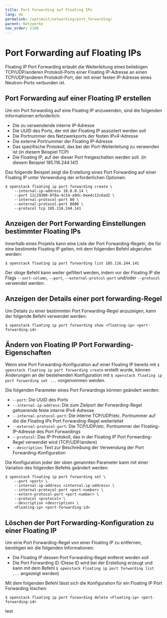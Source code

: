```yaml
---
title: Port Forwarding auf Floating IPs
lang: de
permalink: /optimist/networking/port_forwarding/
parent: Netzwerke
nav_order: 2100
---
```


Port Forwarding auf Floating IPs
==================================

Floating IP Port Forwarding erlaubt die Weiterleitung eines beliebigen TCP/UDP/anderen Protokoll-Ports einer Floating IP-Adresse an einen TCP/UDP/anderen Protokoll-Port, der mit einer festen IP-Adresse eines Neutron-Ports verbunden ist.



Port Forwarding auf einer Floating IP erstellen
---------------

Um ein Port forwarding auf eine Floating IP anzuwenden, sind die folgenden Informationen erforderlich:

* Die zu verwendende interne IP-Adresse
* Die UUID des Ports, der mit der Floating IP assoziiert werden soll
* Die Portnummer des Netzwerkports der festen IPv4-Adresse
* Die externe Portnummer der Floating IP-Adresse
* Das spezifische Protokoll, das bei der Port-Weiterleitung zu verwenden ist (in diesem Beispiel TCP)
* Die Floating IP, auf der dieser Port freigeschalten werden soll. (in diesem Beispiel 185.116.244.141)

Das folgende Beispiel zeigt die Erstellung eines Port Forwarding auf einer Floating IP unter Verwendung der erforderlichen Optionen:

```
$ openstack floating ip port forwarding create \
    --internal-ip-address 10.0.0.14 \
    --port 12c29300-0f8a-4c54-a9dc-bee4c12c6ad2 \
    --internal-protocol-port 80 \
    --external-protocol-port 8080 \
    --protocol tcp 185.116.244.141
```



Anzeigen der Port Forwarding Einstellungen bestimmter Floating IPs
---------------

Innerhalb eines Projekts kann eine Liste der Port Forwarding-Regeln, die für eine bestimmte Floating IP gelten, mit dem folgenden Befehl abgerufen werden:

`$ openstack floating ip port forwarding list 185.116.244.141`

Der obige Befehl kann weiter gefiltert werden, indem vor der Floating IP die Flags `--sort-column`, `--port`, `--external-protcol-port` und/oder `--protocol` verwendet werden.



Anzeigen der Details einer port forwarding-Regel
---------------

Um Details zu einer bestimmten Port Forwarding-Regel anzuzeigen, kann der folgende Befehl verwendet werden:

`$ openstack floating ip port forwarding show <floating-ip> <port-forwarding-id>`



Ändern von Floating IP Port Forwarding-Eigenschaften
---------------

Wenn eine Port Forwarding-Konfiguration auf einer Floating IP bereits mit `$ openstack floating ip port forwarding create` erstellt wurde, können Änderungen an der bestehenden Konfiguration mit `$ openstack floating ip port forwarding set ...` vorgenommen werden.

Die folgenden Parameter eines Port Forwardings können geändert werden:

- `--port`: Die UUID des Ports
- `--internal-ip-address`: Die zum Zielport der Forwarding-Regel gehoerende feste interne IPv4-Adresse
- `--internal-protocol-port`: Die interne TCP/UDP/etc. Portnummer auf die die Floating IPs Port Forwarding-Regel weiterleitet
- `--external-protocol-port`: Die TCP/UDP/etc. Portnummer der Floating-IP-Adresse des Port Forwardings
- `--protocol`: Das IP-Protokoll, das in der Floating IP Port Forwarding-Regel verwendet wird (TCP/UDP/andere)
- `--description`: Text zur Beschreibung der Verwendung der Port Forwarding-Konfiguration

Die Konfiguration jeder der oben genannten Parameter kann mit einer Variation des folgenden Befehls geändert werden:

```
$ openstack floating ip port forwarding set \
    --port <port> \
    --internal-ip-address <internal-ip-address> \
    --internal-protocol-port <port-number> \
    --extern-protocol-port <port-number> \
    --protocol <protocol> \
    --description <description> \
    <Floating-ip> <port-forwarding-id>
```



Löschen der Port Forwarding-Konfiguration zu einer Floating IP
---------------

Um eine Port Forwarding-Regel von einer Floating IP zu entfernen, benötigen wir die folgenden Informationen:

- Die Floating IP dessen Port Forwarding-Regel entfernt werden soll
- Die Port Forwarding ID (Diese ID wird bei der Erstellung erzeugt und kann mit dem Befehl `$ openstack Floating ip port forwarding list ...` angezeigt werden)

Mit dem folgenden Befehl lässt sich die Konfiguration für ein Floating IP Port Forwarding löschen:

`$ openstack floating ip port forwarding delete <Floating-ip> <port-forwarding-id>`

test

